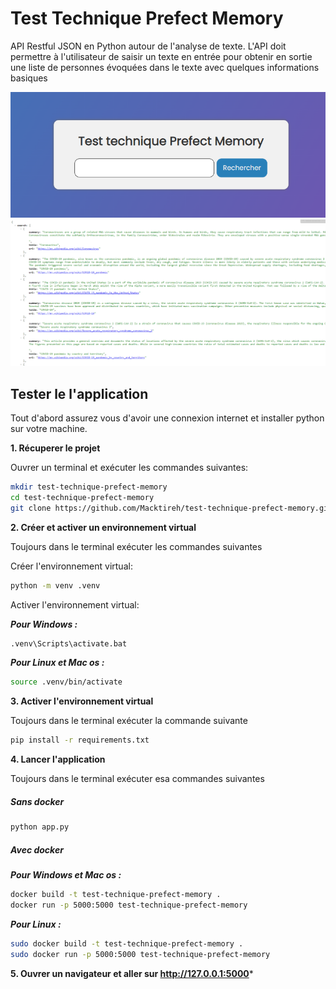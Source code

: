 # Test Technique Prefect Memory

API Restful JSON en Python autour de l'analyse de texte. L'API doit permettre à l'utilisateur de saisir un texte en entrée pour obtenir en sortie une liste de personnes évoquées dans le texte avec quelques informations basiques

![](img/1.png)
![](img/2.png)

## Tester le l'application

Tout d'abord assurez vous d'avoir une connexion internet et installer python sur votre machine.

**1. Récuperer le projet**

Ouvrer un terminal et exécuter les commandes suivantes:

```bash
mkdir test-technique-prefect-memory
cd test-technique-prefect-memory
git clone https://github.com/Macktireh/test-technique-prefect-memory.git .
```

**2. Créer et activer un environnement virtual**

Toujours dans le terminal exécuter les commandes suivantes

Créer l'environnement virtual:
```bash
python -m venv .venv
```

Activer l'environnement virtual:

***Pour Windows :***

```bash
.venv\Scripts\activate.bat
```

***Pour Linux et Mac os :***

```bash
source .venv/bin/activate
```

**3. Activer l'environnement virtual**

Toujours dans le terminal exécuter la commande suivante


```bash
pip install -r requirements.txt
```

**4. Lancer l'application**

Toujours dans le terminal exécuter esa commandes suivantes

##### Sans docker

```bash
python app.py
```

##### Avec docker

***Pour Windows et Mac os :***

```bash
docker build -t test-technique-prefect-memory .
docker run -p 5000:5000 test-technique-prefect-memory
```

***Pour Linux :***

```bash
sudo docker build -t test-technique-prefect-memory .
sudo docker run -p 5000:5000 test-technique-prefect-memory
```

**5. Ouvrer un navigateur et aller sur <http://127.0.0.1:5000>***